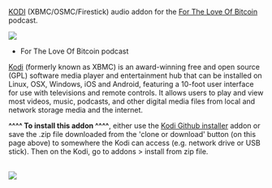 <a href="kodi.tv">KODI<a> (XBMC/OSMC/Firestick) audio addon for the <a href="https://podcasts.apple.com/us/podcast/for-the-love-of-bitcoin/id1551683632">For The Love Of Bitcoin</a> podcast.<br>

<img src="https://podcastaddict.com/cache/artwork/thumb/3235306"><br>

- For The Love Of Bitcoin podcast

<a href="www.kodi.tv">Kodi</a> (formerly known as XBMC) is an award-winning free and open source (GPL) software media player and entertainment hub that can be installed on Linux, OSX, Windows, iOS and Android, featuring a 10-foot user interface for use with televisions and remote controls. It allows users to play and view most videos, music, podcasts, and other digital media files from local and network storage media and the internet.<br>

<b>^^^^ To install this addon ^^^^</b>, either use the <a href="https://www.tvaddons.co/github-browser-kodi/">Kodi Github installer</a> addon or save the .zip file downloaded from the 'clone or download' button (on this page above) to somewhere the Kodi can access (e.g. network drive or USB stick). Then on the Kodi, go to addons > install from zip file.<br>

<br><a href="http://www.kodi.tv"><img src="https://kodi.tv/sites/default/files/page/field_image/about--devices.jpg">
